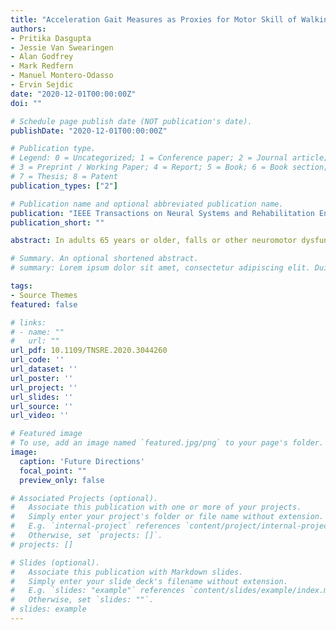 ```yaml
---
title: "Acceleration Gait Measures as Proxies for Motor Skill of Walking: A Narrative Review"
authors:
- Pritika Dasgupta
- Jessie Van Swearingen
- Alan Godfrey
- Mark Redfern
- Manuel Montero-Odasso
- Ervin Sejdic
date: "2020-12-01T00:00:00Z"
doi: ""

# Schedule page publish date (NOT publication's date).
publishDate: "2020-12-01T00:00:00Z"

# Publication type.
# Legend: 0 = Uncategorized; 1 = Conference paper; 2 = Journal article;
# 3 = Preprint / Working Paper; 4 = Report; 5 = Book; 6 = Book section;
# 7 = Thesis; 8 = Patent
publication_types: ["2"]

# Publication name and optional abbreviated publication name.
publication: "IEEE Transactions on Neural Systems and Rehabilitation Engineering"
publication_short: ""

abstract: In adults 65 years or older, falls or other neuromotor dysfunctions are often framed as walking-related declines in motor skill; the frequent occurrence of such decline in walking-related motor skill motivates the need for an improved understanding of the motor skill of walking. Simple gait measurements, such as speed, do not provide adequate information about the quality of the body motion?s translation during walking. Gait measures from accelerometers can enrich measurements of walking and motor performance. This review article will categorize the aspects of the motor skill of walking and review how trunk-acceleration gait measures during walking can be mapped to motor skill aspects, satisfying a clinical need to understand how well accelerometer measures assess gait. We will clarify how to leverage more complicated acceleration measures to make accurate motor skill decline predictions, thus furthering fall research in older adults.

# Summary. An optional shortened abstract.
# summary: Lorem ipsum dolor sit amet, consectetur adipiscing elit. Duis posuere tellus ac convallis placerat. Proin tincidunt magna sed ex sollicitudin condimentum.

tags:
- Source Themes
featured: false

# links:
# - name: ""
#   url: ""
url_pdf: 10.1109/TNSRE.2020.3044260
url_code: ''
url_dataset: ''
url_poster: ''
url_project: ''
url_slides: ''
url_source: ''
url_video: ''

# Featured image
# To use, add an image named `featured.jpg/png` to your page's folder. 
image:
  caption: 'Future Directions'
  focal_point: ""
  preview_only: false

# Associated Projects (optional).
#   Associate this publication with one or more of your projects.
#   Simply enter your project's folder or file name without extension.
#   E.g. `internal-project` references `content/project/internal-project/index.md`.
#   Otherwise, set `projects: []`.
# projects: []

# Slides (optional).
#   Associate this publication with Markdown slides.
#   Simply enter your slide deck's filename without extension.
#   E.g. `slides: "example"` references `content/slides/example/index.md`.
#   Otherwise, set `slides: ""`.
# slides: example
---
```


